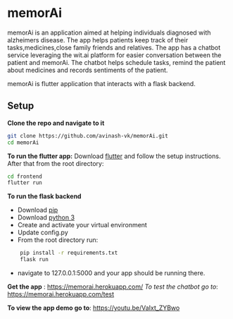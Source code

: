 # memorAi

memorAi is an application aimed at helping individuals diagnosed with alzheimers disease. The app helps patients keep track of their tasks,medicines,close family friends and relatives. The app has a chatbot service leveraging the wit.ai platform for easier conversation between the patient and memorAi. The chatbot helps schedule tasks, remind the patient about medicines and records sentiments of the patient. 

memorAi is flutter application that interacts with a flask backend.

## Setup

**Clone the repo and navigate to it**
```bash
git clone https://github.com/avinash-vk/memorAi.git
cd memorAi
```

**To run the flutter app:**
Download [flutter](https://flutter.dev/docs/get-started/install) and follow the setup instructions.
After that from the root directory:
```bash
cd frontend
flutter run
```


**To run the flask backend**
- Download [pip](https://pip.pypa.io/en/stable/installing/)
- Download [python 3](https://www.python.org/downloads/)
- Create and activate your virtual environment 
- Update config.py
- From the root directory run:
```bash
    pip install -r requirements.txt
    flask run
```
- navigate to 127.0.0.1:5000 and your app should be running there.

**Get the app** : https://memorai.herokuapp.com/
*To test the chatbot go to*: https://memorai.herokuapp.com/test

**To view the app demo go to**:  https://youtu.be/VaIxt_ZYBwo
